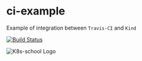 # ci-example

Example of integration between `Travis-CI` and `Kind`

[![Build Status](https://travis-ci.org/k8s-school/ci-example.svg?branch=master)](https://travis-ci.org/k8s-school/ci-example)

![K8s-school Logo](http://k8s-school.fr/images/logo.svg "K8s-school, expertise et formation Kubernetes")

